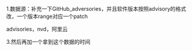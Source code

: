 1.数据源：补充一下GitHub_adversories，并且软件版本按照advisory的格式改，一个版本range对应一个patch

advisories，nvd，阿里云

3.然后再加一个拿到这个数据的时间